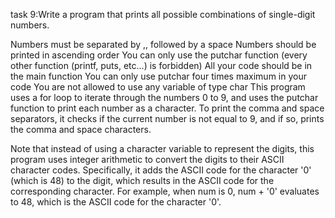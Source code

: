 task 9:Write a program that prints all possible combinations of single-digit numbers.

Numbers must be separated by ,, followed by a space
Numbers should be printed in ascending order
You can only use the putchar function (every other function (printf, puts, etc…) is forbidden)
All your code should be in the main function
You can only use putchar four times maximum in your code
You are not allowed to use any variable of type char
 This program uses a for loop to iterate through the numbers 0 to 9, and uses the putchar function to print each number as a character. To print the comma and space separators, it checks if the current number is not equal to 9, and if so, prints the comma and space characters.

Note that instead of using a character variable to represent the digits, this program uses integer arithmetic to convert the digits to their ASCII character codes. Specifically, it adds the ASCII code for the character '0' (which is 48) to the digit, which results in the ASCII code for the corresponding character. For example, when num is 0, num + '0' evaluates to 48, which is the ASCII code for the character '0'.
